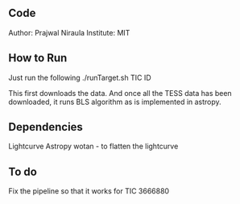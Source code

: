 ## Code
Author: Prajwal Niraula
Institute: MIT

## How to Run

Just run the following
./runTarget.sh TIC ID

This first downloads the data. And once all the TESS data has been downloaded, it runs BLS algorithm as is implemented in astropy. 

## Dependencies
Lightcurve
Astropy
wotan - to flatten the lightcurve


## To do
Fix the pipeline so that it works for TIC 3666880